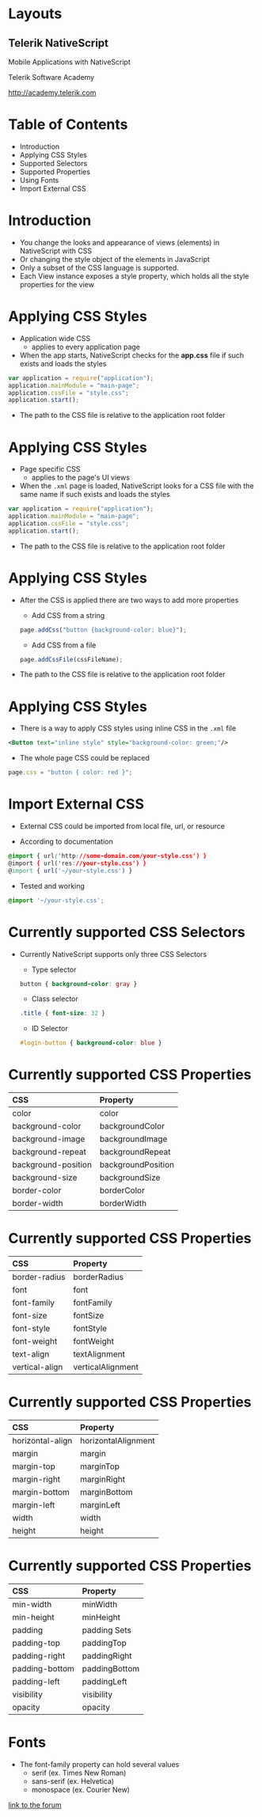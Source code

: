 <!-- section start -->
<!-- attr: { id:'title', class:'slide-title', hasScriptWrapper:true } -->
# Layouts
## Telerik NativeScript

<div class="signature">
    <p class="signature-course">Mobile Applications with NativeScript</p>
    <p class="signature-initiative">Telerik Software Academy</p>
    <a href="http://academy.telerik.com" class="signature-link">http://academy.telerik.com</a>
</div>

<!-- section start -->
<!-- attr: { id:'table-of-contents' } -->
# Table of Contents
-  Introduction
-  Applying CSS Styles
-  Supported Selectors
-  Supported Properties
-  Using Fonts
-  Import External CSS


<!-- section start -->
<!-- attr: { class:'slide-section', showInPresentation: true } -->
<!-- # Introduction -->

<!-- attr: { class:'slide', hasScriptWrapper:true, style: 'font-size: 40px;' } -->
# Introduction
- You change the looks and appearance of views (elements) in NativeScript with CSS
- Or changing the style object of the elements in JavaScript
- Only a subset of the CSS language is supported.
- Each View instance exposes a style property, which holds all the style properties for the view

<!-- section start -->
<!-- attr: { class:'slide-section', showInPresentation: true } -->
<!-- # Applying CSS Styles -->

<!-- attr: { class:'slide', hasScriptWrapper:true, style: 'font-size: 40px;' } -->
# Applying CSS Styles

- Application wide CSS
    - applies to every application page
- When the app starts, NativeScript checks for the **app.css** file if such exists and loads the styles

```js
var application = require("application");
application.mainModule = "main-page";
application.cssFile = "style.css";
application.start();
```

- The path to the CSS file is relative to the application root folder

<!-- attr: { class:'slide', hasScriptWrapper:true, style: 'font-size: 40px;' } -->
# Applying CSS Styles

- Page specific CSS
    - applies to the page's UI views
- When the `.xml` page is loaded, NativeScript looks for a CSS file with the same name if such exists and loads the styles

```js
var application = require("application");
application.mainModule = "main-page";
application.cssFile = "style.css";
application.start();
```

- The path to the CSS file is relative to the application root folder

<!-- attr: { class:'slide', hasScriptWrapper:true, style: 'font-size: 40px;' } -->
# Applying CSS Styles

- After the CSS is applied there are two ways to add more properties

    - Add CSS from a string

    ```js
    page.addCss("button {background-color: blue}");
    ```

    - Add CSS from a file

    ```js
    page.addCssFile(cssFileName);
    ```
- The path to the CSS file is relative to the application root folder

<!-- attr: { class:'slide', hasScriptWrapper:true, style: 'font-size: 40px;' } -->
# Applying CSS Styles

- There is a way to apply CSS styles using inline CSS in the `.xml` file

```xml
<Button text="inline style" style="background-color: green;"/>
```

- The whole page CSS could be replaced

```js
page.css = "button { color: red }";
```

<!-- attr: { class:'slide', hasScriptWrapper:true, style: 'font-size: 40px;' } -->
# Import External CSS

- External CSS could be imported from local file, url, or resource

- According to documentation
```css
@import { url('http://some-domain.com/your-style.css') }
@import { url('res://your-style.css') }
@import { url('~/your-style.css') }
```
- Tested and working
```css
@import '~/your-style.css';
```

<!-- section start -->
<!-- attr: { class:'slide-section', showInPresentation: true } -->
<!-- # Supported selectors and styles -->

<!-- attr: { class:'slide', hasScriptWrapper:true, style: 'font-size: 40px;' } -->
# Currently supported CSS Selectors

- Currently NativeScript supports only three CSS Selectors

    - Type selector

    ```css
    button { background-color: gray }
    ```

    - Class selector

    ```css
    .title { font-size: 32 }
    ```

    - ID Selector

    ```css
    #login-button { background-color: blue }
    ```

<!-- attr: { class:'slide', hasScriptWrapper:true, style: 'font-size: 40px;' } -->
# Currently supported CSS Properties

|**CSS**              |       **Property**	    |
|:--------------------|:------------------------|
|color	              |    color	            |
|background-color	  |    backgroundColor	    |
|background-image	  |    backgroundImage	    |
|background-repeat	  |    backgroundRepeat	    |
|background-position  |	   backgroundPosition   |
|background-size	  |    backgroundSize	    |
|border-color	      |    borderColor	        |
|border-width	      |    borderWidth	        |

<!-- attr: { class:'slide', hasScriptWrapper:true, style: 'font-size: 40px;' } -->
# Currently supported CSS Properties

|**CSS**              |       **Property**	    |
|:--------------------|:------------------------|
|border-radius	      |    borderRadius	        |
|font	              |    font	                |
|font-family	      |    fontFamily           |
|font-size	          |    fontSize	            |
|font-style	          |    fontStyle	        |
|font-weight	      |    fontWeight           |
|text-align	          |    textAlignment	    |
|vertical-align	      |    verticalAlignment    |

<!-- attr: { class:'slide', hasScriptWrapper:true, style: 'font-size: 40px;' } -->
# Currently supported CSS Properties
|**CSS**              |       **Property**	    |
|:--------------------|:------------------------|
|horizontal-align	  |    horizontalAlignment	|
|margin		          |    margin               |
|margin-top	          |    marginTop	        |
|margin-right	      |    marginRight	        |
|margin-bottom	      |    marginBottom         |
|margin-left	      |    marginLeft	        |
|width	              |    width	            |
|height	              |    height	            |


<!-- attr: { class:'slide', hasScriptWrapper:true, style: 'font-size: 40px;' } -->
# Currently supported CSS Properties

|**CSS**              |       **Property**	    |
|:--------------------|:------------------------|
|min-width            |    minWidth	            |
|min-height	          |    minHeight	        |
|padding	          |    padding	Sets        |
|padding-top          |	   paddingTop	        |
|padding-right	      |    paddingRight	        |
|padding-bottom	      |    paddingBottom	    |
|padding-left	      |    paddingLeft	        |
|visibility	          |    visibility	        |
|opacity	          |    opacity	            |


<!-- section start -->
<!-- attr: {  class:'slide-section',showInPresentation: true } -->
<!-- # Fonts -->


<!-- attr: { class:'slide', hasScriptWrapper:true, style: 'font-size: 40px;' } -->
# Fonts

- The font-family property can hold several values
    - serif (ex. Times New Roman)
    - sans-serif (ex. Helvetica)
    - monospace (ex. Courier New)


<!-- section start -->
<!-- attr: { id:'questions', class:'slide-section',showInPresentation: true } -->
<!-- # Questions
## Mobile Applications with NativeScript -->
[link to the forum](http://telerikacademy.com/Forum/Category/70/mobile-apps-with-native-script)
